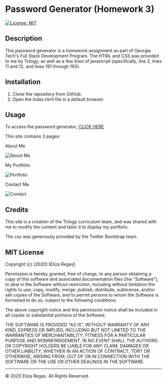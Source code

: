 # Password Generator (Homework 3)


[![License: MIT](https://img.shields.io/badge/License-MIT-yellow.svg)](https://opensource.org/licenses/MIT)

## Description 

This password generator is a homework assignment as part of Georgia Tech's Full Stack Development Program. The HTML and CSS was provided to me by Trilogy, as well as a few lines of javascript (specifically, line 2, lines 11 and 12, and lines 191 through 193). 

## Installation

1. Clone the repository from GitHub.
2. Open the index.html file in a default browser.

## Usage 

To access the password generator,
[CLICK HERE](https://github.com/ElizaRegas/hw2-bootstrap-portfolio)

This site contains 3 pages: 

About Me

![About Me](./assets/images/aboutMe.png)

My Portfolio

![Portfolio](./assets/images/portfolio.png)

Contact Me

![Contact](./assets/images/contact.png)

## Credits

This site is a creation of the Trilogy curriculum team, and was shared with me to modify the content and tailor it to display my portfolio. 

The css was generously provided by the Twitter Bootstrap team.

## MIT License

Copyright (c) [2020] [Eliza Regas]

Permission is hereby granted, free of charge, to any person obtaining a copy
of this software and associated documentation files (the "Software"), to deal
in the Software without restriction, including without limitation the rights
to use, copy, modify, merge, publish, distribute, sublicense, and/or sell
copies of the Software, and to permit persons to whom the Software is
furnished to do so, subject to the following conditions:

The above copyright notice and this permission notice shall be included in all
copies or substantial portions of the Software.

THE SOFTWARE IS PROVIDED "AS IS", WITHOUT WARRANTY OF ANY KIND, EXPRESS OR
IMPLIED, INCLUDING BUT NOT LIMITED TO THE WARRANTIES OF MERCHANTABILITY,
FITNESS FOR A PARTICULAR PURPOSE AND NONINFRINGEMENT. IN NO EVENT SHALL THE
AUTHORS OR COPYRIGHT HOLDERS BE LIABLE FOR ANY CLAIM, DAMAGES OR OTHER
LIABILITY, WHETHER IN AN ACTION OF CONTRACT, TORT OR OTHERWISE, ARISING FROM,
OUT OF OR IN CONNECTION WITH THE SOFTWARE OR THE USE OR OTHER DEALINGS IN THE
SOFTWARE.

---
© 2020 Eliza Regas. All Rights Reserved.

